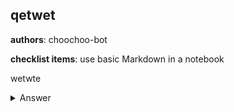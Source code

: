 ## qetwet
**authors**: choochoo-bot

**checklist items**: use basic Markdown in a notebook

wetwte

<details>
<summary>Answer</summary>
qetwteew
</details>

